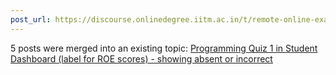 ```yaml
---
post_url: https://discourse.onlinedegree.iitm.ac.in/t/remote-online-exam-tds-jan-2025/168832/124
---
```

5 posts were merged into an existing topic: [Programming Quiz 1 in Student Dashboard (label for ROE scores) - showing absent or incorrect](/t/programming-quiz-1-in-student-dashboard-label-for-roe-scores-showing-absent-or-incorrect/169369/25)